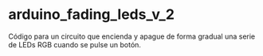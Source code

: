 # arduino_fading_leds_v_2
Código para un circuito que encienda y apague de forma gradual una serie de LEDs RGB cuando se pulse un botón.
